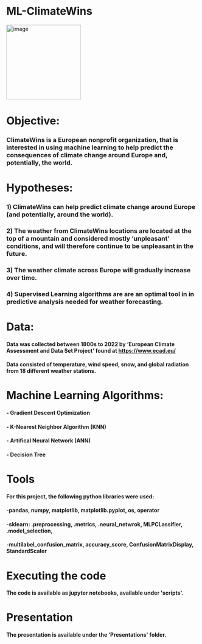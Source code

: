 # ML-ClimateWins
<img width="196" alt="image" src="https://github.com/user-attachments/assets/aa1f7b97-1940-41f7-b1fa-9d60459b6c4d">

# Objective:
### ClimateWins is a European nonprofit organization, that is interested in using machine learning to help predict the consequences of climate change around Europe and, potentially, the world.

# Hypotheses: 
### 1) ClimateWins can help predict climate change around Europe (and potentially, around the world).
### 2) The weather from ClimateWins locations are located at the top of a mountain and considered mostly ‘unpleasant’ conditions, and will therefore continue to be unpleasant in the future.
### 3) The weather climate across Europe will gradually increase over time.
### 4) Supervised Learning algorithms are are an optimal tool in in predictive analysis needed for weather forecasting.

# Data: 
#### Data was collected between 1800s to 2022 by ‘European Climate Assessment and Data Set Project’ found at https://www.ecad.eu/
#### Data consisted of temperature, wind speed, snow, and global radiation from 18 different weather stations.

# Machine Learning Algorithms:
#### - Gradient Descent Optimization
#### - K-Nearest Neighbor Algorithm (KNN)
#### - Artifical Neural Network (ANN)
#### - Decision Tree

# Tools
#### For this project, the following python libraries were used:
  #### -pandas, numpy, matplotlib, matplotlib.pyplot, os, operator
  #### -sklearn: .preprocessing, .metrics, .neural_netwrok, MLPCLassifier, .model_selection, 
  #### -multilabel_confusion_matrix, accuracy_score, ConfusionMatrixDisplay, StandardScaler

# Executing the code
#### The code is available as jupyter notebooks, available under 'scripts'.

# Presentation 
#### The presentation is available under the 'Presentations' folder.






